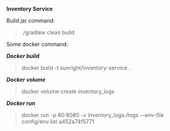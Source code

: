 **Inventory Service**

Build jar command:
> ./gradlew clean build

Some docker command:

***Docker build***
> docker build -t sunright/inventory-service .

***Docker volume***
> docker volume create inventory_logs

***Docker run***
> docker run -p 80:8080 -v inventory_logs:/logs --env-file config/env.list a452a74f5771